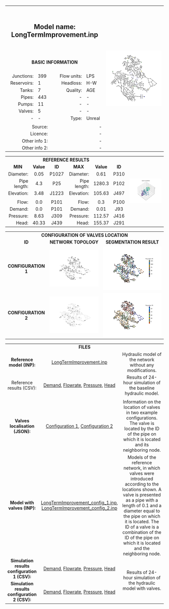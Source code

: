 <body>
  <table>
          <tr>
              <th colspan="5" height="140px">
                  <h2> Model name: LongTermImprovement.inp </h2>
              </th>
              <th rowspan="14">
                  <img src="https://github.com/Arillos/WDSDataset/blob/main/WDS0006-LongTermImprovement/LongTermImprovement.JPG"                   alt="Network topology" width="100%">
              </th>
          </tr>
          <tr>
              <td colspan="5" align="center" height="60px">
                  <b>BASIC INFORMATION</b>
              </td>
          </tr>
          <tr>
              <td align="right">
                  Junctions:
              </td>
              <td align="left">
                  399
              </td>
              <td rowspan="7">
              </td>
              <td align="right">
                  Flow units:
              </td>
              <td align="left">
                  LPS
              </td>
          </tr>
          <tr>
              <td align="right">
                  Reservoirs:
              </td>
              <td align="left">
                  1
              </td>
              <td align="right">
                  Headloss:
              </td>
              <td align="left">
                  H-W
              </td>
          </tr>
          <tr>
              <td align="right">
                  Tanks:
              </td>
              <td align="left">
                  7
              </td>
              <td align="right">
                  Quality:
              </td>
              <td align="left">
                  AGE
              </td>
          </tr>
          <tr>
              <td align="right">
                  Pipes:
              </td>
              <td align="left">
                  443
              </td>
              <td align="right">
                  -
              </td>
              <td align="left">
                  -
              </td>
          </tr>
          <tr>
              <td align="right">
                  Pumps:
              </td>
              <td align="left">
                  11
              </td>
              <td align="right">
                  -
              </td>
              <td align="left">
                  -
              </td>
          </tr>
          <tr>
              <td align="right">
                  Valves:
              </td>
              <td align="left">
                  5
              </td>
              <td align="right">
                  -
              </td>
              <td align="left">
                  -
              </td>
          </tr>
          <tr>
              <td align="right">
                  -
              </td>
              <td align="left">
                  -
              </td>
              <td align="right">
                  Type:
              </td>
              <td align="left">
                  Unreal
              </td>
          </tr>
          <tr>
              <td colspan="5" align="center">
              </td>
          </tr>
          <tr>
              <td colspan="2" align="right">
                  Source: 
              </td>
              <td colspan="3" align="right">
                  -
              </td>
          </tr>
          <tr>
              <td colspan="2" align="right">
                  Licence: 
              </td>
              <td colspan="3" align="right">
                  -
              </td>
          </tr>
          <tr>
              <td colspan="2" align="right">
                  Other info 1: 
              </td>
              <td colspan="3" align="right">
                  -
              </td>
          </tr>
          <tr>
              <td colspan="2" align="right">
                  Other info 2: 
              </td>
              <td colspan="3" align="right">
                  -
              </td>
          </tr>
  </table>
</body>
<table>
      <td colspan="7" align="center">
          <b>REFERENCE RESULTS</b>
      </td>
      <td rowspan="10">
           <img src="https://github.com/Arillos/WDSDataset/blob/main/WDS0006-LongTermImprovement/LongTermImprovement_node_elevation_3D.png"           alt="Network topology" width="100%">
      </td>
  </tr>
  <tr>
      <td align="center">
         <b>MIN</b>
      </td>
      <td align="center">
          <b>Value</b>
      </td>
      <td align="center">
          <b>ID</b>
      </td>
      <td align="center">
          <b>MAX</b>
      </td>
      <td align="center">
          <b>Value</b>
      </td>
      <td align="center">
         <b>ID</b>
      </td>
  </tr>
  <tr>
      <td align="right">
         Diameter:
      </td>
      <td align="center">
          0.05
      </td>
      <td align="center">
          P1027
      </td>
      <td align="right">
          Diameter:
      </td>
      <td align="center">
          0.61
      </td>
      <td align="center">
          P310
      </td>
  </tr>
  <tr>
      <td align="right">
         Pipe length:
      </td>
      <td align="center">
          4.3
      </td>
      <td align="center">
          P25
      </td>
      <td align="right">
          Pipe length:
      </td>
      <td align="center">
          1280.3
      </td>
      <td align="center">
          P102
      </td>
  </tr>
  <tr>
      <td align="right">
          Elevation:
      </td>
      <td align="center">
          3.48
      </td>
      <td align="center">
          J1223
      </td>
      <td align="right">
          Elevation:
      </td>
      <td align="center">
          105.63
      </td>
      <td align="center">
          J497
      </td>
  </tr>
  <tr>
      <td colspan="6" align="center"> </td>
  </tr>
  <tr>
      <td align="right">
          Flow:
      </td>
      <td align="center">
          0.0
      </td>
      <td align="center">
          P101
      </td>
      <td align="right">
          Flow:
      </td>
      <td align="center">
          0.3
      </td>
      <td align="center">
          P100
      </td>
  </tr>
  <tr>
      <td align="right">
          Demand:
      </td>
      <td align="center">
          0.0
      </td>
      <td align="center">
          P101
      </td>
      <td align="right">
          Demand:
      </td>
      <td align="center">
          0.01
      </td>
      <td align="center">
          J93
      </td>
  </tr>
  <tr>
      <td align="right">
          Pressure:
      </td>
      <td align="center">
          8.63
      </td>
      <td align="center">
          J309
      </td>
      <td align="right">
          Pressure:
      </td>
      <td align="center">
          112.57
      </td>
      <td align="center">
          J416
      </td>
  </tr>
  <tr>
      <td align="right">
          Head:
      </td>
      <td align="center">
          40.33
      </td>
      <td align="center">
          J439
      </td>
      <td align="right">
          Head:
      </td>
      <td align="center">
          155.37
      </td>
      <td align="center">
          J291
      </td>
  </tr>
</table>
<table>
  <tr>
      <td colspan="3" align="center">
          <b>CONFIGURATION OF VALVES LOCATION</b>
      </td>
  </tr>
  <tr>
      <td align="center">
          <b>ID</b>
      </td>
      <td align="center">
          <b>NETWORK TOPOLOGY</b>
      </td>
      <td align="center">
          <b>SEGMENTATION RESULT</b>
      </td>
  </tr>
  <tr>
      <td align="center">
          <b>CONFIGURATION 1</b>
      </td>
      <td align="center">
           <img src="https://github.com/Arillos/WDSDataset/blob/main/WDS0006-LongTermImprovement/LongTermImprovement_valve_config_1.png"           alt="Valve config 1" width="100%">
      </td>
      <td align="center">
           <img src="https://github.com/Arillos/WDSDataset/blob/main/WDS0006-LongTermImprovement/LongTermImprovement_segmentation_config_1.png"           alt="Segmentation config 1" width="100%">
      </td>
  </tr>
  <tr>
      <td align="center">
          <b>CONFIGURATION 2</b>
      </td>
      <td align="center">
           <img src="https://github.com/Arillos/WDSDataset/blob/main/WDS0006-LongTermImprovement/LongTermImprovement_valve_config_2.png"           alt="Valve config 2" width="100%">
      </td>
      <td align="center">
           <img src="https://github.com/Arillos/WDSDataset/blob/main/WDS0006-LongTermImprovement/LongTermImprovement_segmentation_config_2.png"           alt="Segmentation config 2" width="100%">
      </td>
  </tr>
</table>
<table>
  <tr>
      <td colspan="3" align="center">
          <b>FILES</b>
      </td>
  </tr>
  <tr>
      <td align="center">
          <b>Reference model (INP): </b>
      </td>
      <td align="center">
          <a href="https://github.com/Arillos/WDSDataset/blob/main/WDS0006-LongTermImprovement/LongTermImprovement.inp">LongTermImprovement.inp</a>      </td>
      <td align="center" width="35%" text-align="justify">
          Hydraulic model of the network without any modifications.
      </td>
  </tr>
  <tr>
      <td align="center">
          Reference results (CSV):
      </td>
      <td align="center">
          <a href="https://github.com/Arillos/WDSDataset/blob/main/WDS0006-LongTermImprovement/LongTermImprovement_demand.csv">Demand</a>,           <a href="https://github.com/Arillos/WDSDataset/blob/main/WDS0006-LongTermImprovement/LongTermImprovement_flowrate.csv">Flowrate</a>,           <a href="https://github.com/Arillos/WDSDataset/blob/main/WDS0006-LongTermImprovement/LongTermImprovement_pressure.csv">Pressure</a>,           <a href="https://github.com/Arillos/WDSDataset/blob/main/WDS0006-LongTermImprovement/LongTermImprovement_head.csv">Head</a>      </td>
      <td align="center" width="35%" text-align="justify">
          Results of 24-hour simulation of the baseline hydraulic model.
      </td>
  </tr>
  <tr>
      <td colspan="3" align="center">
      </td>
  </tr>
  <tr>
      <td align="center">
          <b>Valves localisation (JSON): </b>
      </td>
      <td align="center">
          <a href="https://github.com/Arillos/WDSDataset/blob/main/WDS0006-LongTermImprovement/LongTermImprovement_valve_config_1.json">Configuration 1</a>,           <a href="https://github.com/Arillos/WDSDataset/blob/main/WDS0006-LongTermImprovement/LongTermImprovement_valve_config_2.json">Configuration 2</a>      </td>
      <td align="center" width="35%" text-align="justify">
          Information on the location of valves in two example configurations.           The valve is located by the ID of the pipe on which it is located and           its neighboring node.
      </td>
  </tr>
  <tr>
      <td align="center">
          <b>Model with valves (INP): </b>
      </td>
      <td align="center">
          <a href="https://github.com/Arillos/WDSDataset/blob/main/WDS0006-LongTermImprovement/LongTermImprovement_config_1.inp">LongTermImprovement_config_1.inp</a>,           <a href="https://github.com/Arillos/WDSDataset/blob/main/WDS0006-LongTermImprovement/LongTermImprovement_config_2.inp">LongTermImprovement_config_2.inp</a>      </td>
      <td align="center" width="35%" text-align="justify">
          Models of the reference network, in which valves were introduced according to the           locations shown. A valve is presented as a pipe with a length of 0.1 and a diameter           equal to the pipe on which it is located. The ID of a valve is a combination of           the ID of the pipe on which it is located and the neighboring node.
      </td>
  </tr>
  <tr>
      <td align="center">
          <b>Simulation results configuration 1 (CSV): </b>
      </td>
      <td align="center">
          <a href="https://github.com/Arillos/WDSDataset/blob/main/WDS0006-LongTermImprovement/LongTermImprovement_demand_config_1.csv">Demand</a>,           <a href="https://github.com/Arillos/WDSDataset/blob/main/WDS0006-LongTermImprovement/LongTermImprovement_flowrate_config_1.csv">Flowrate</a>,           <a href="https://github.com/Arillos/WDSDataset/blob/main/WDS0006-LongTermImprovement/LongTermImprovement_pressure_config_1.csv">Pressure</a>,           <a href="https://github.com/Arillos/WDSDataset/blob/main/WDS0006-LongTermImprovement/LongTermImprovement_head_config_1.csv">Head</a>      </td>
      <td rowspan="2" align="center" width="35%" text-align="justify">
           Results of 24-hour simulation of the hydraulic model with valves.
      </td>
  </tr>
  <tr>
      <td align="center">
          <b>Simulation results configuration 2 (CSV): </b>
      </td>
      <td align="center">
          <a href="https://github.com/Arillos/WDSDataset/blob/main/WDS0006-LongTermImprovement/LongTermImprovement_demand_config_2.csv">Demand</a>,           <a href="https://github.com/Arillos/WDSDataset/blob/main/WDS0006-LongTermImprovement/LongTermImprovement_flowrate_config_2.csv">Flowrate</a>,           <a href="https://github.com/Arillos/WDSDataset/blob/main/WDS0006-LongTermImprovement/LongTermImprovement_pressure_config_2.csv">Pressure</a>,           <a href="https://github.com/Arillos/WDSDataset/blob/main/WDS0006-LongTermImprovement/LongTermImprovement_head_config_2.csv">Head</a>      </td>
  </tr>
</table>
